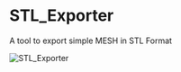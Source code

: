 # STL_Exporter
A tool to export simple MESH in STL Format

![STL_Exporter](https://user-images.githubusercontent.com/122599802/235890684-89afeed7-31e3-4ce4-addb-994fe96ce162.png)

